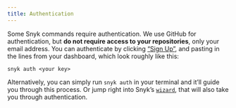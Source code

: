 ```yaml
---
title: Authentication
---
```


Some Snyk commands require authentication. We use GitHub for authentication, but **do not require access to your repositories**, only your email address. You can authenticate by clicking [“Sign Up”](https://snyk.io/auth/github), and pasting in the lines from your dashboard, which look roughly like this:

<div class="highlight"><pre><code class="language-console" data-lang="console"><span class="go">snyk auth &lt;your key&gt;</span></code></pre></div>

Alternatively, you can simply run `snyk auth` in your terminal and it’ll guide you through this process. Or jump right into Snyk’s <a href="#wizard"><code>wizard</code></a>, that will also take you through authentication.
